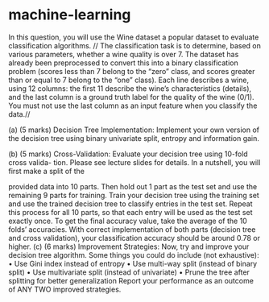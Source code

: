 # machine-learning
In this question, you will use the Wine dataset a popular
dataset to evaluate classification algorithms. //
The classification task is to determine, based
on various parameters, whether a wine quality is over 7. The dataset has already been
preprocessed to convert this into a binary classification problem (scores less than 7 belong to
the “zero” class, and scores greater than or equal to 7 belong to the “one” class). 
Each line describes a wine, using 12 columns: the first 11 describe the wine’s characteristics (details),
and the last column is a ground truth label for the quality of the wine (0/1). You must not
use the last column as an input feature when you classify the data.//

(a) (5 marks) Decision Tree Implementation: Implement your own version of the
decision tree using binary univariate split, entropy and information gain.

(b) (5 marks) Cross-Validation: Evaluate your decision tree using 10-fold cross valida-
tion. Please see lecture slides for details. In a nutshell, you will first make a split of the

provided data into 10 parts. Then hold out 1 part as the test set and use the remaining
9 parts for training. Train your decision tree using the training set and use the trained
decision tree to classify entries in the test set. Repeat this process for all 10 parts, so
that each entry will be used as the test set exactly once. To get the final accuracy value,
take the average of the 10 folds’ accuracies. With correct implementation of both parts
(decision tree and cross validation), your classification accuracy should be around 0.78
or higher.
(c) (6 marks) Improvement Strategies: Now, try and improve your decision tree
algorithm. Some things you could do include (not exhaustive):
• Use Gini index instead of entropy
• Use multi-way split (instead of binary split)
• Use multivariate split (instead of univariate)
• Prune the tree after splitting for better generalization
Report your performance as an outcome of ANY TWO improved strategies.
